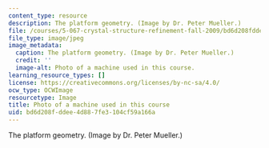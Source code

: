 ```yaml
---
content_type: resource
description: The platform geometry. (Image by Dr. Peter Mueller.)
file: /courses/5-067-crystal-structure-refinement-fall-2009/bd6d208fddee4d887fe3104cf59a166a_5-067f09.jpg
file_type: image/jpeg
image_metadata:
  caption: The platform geometry. (Image by Dr. Peter Mueller.)
  credit: ''
  image-alt: Photo of a machine used in this course.
learning_resource_types: []
license: https://creativecommons.org/licenses/by-nc-sa/4.0/
ocw_type: OCWImage
resourcetype: Image
title: Photo of a machine used in this course
uid: bd6d208f-ddee-4d88-7fe3-104cf59a166a
---
```

The platform geometry. (Image by Dr. Peter Mueller.)